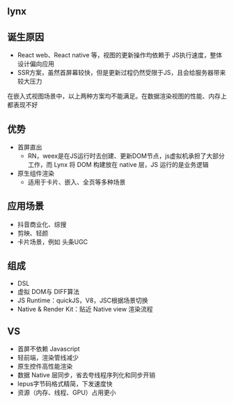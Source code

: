 ## lynx

## 诞生原因

* React web、React native 等，视图的更新操作均依赖于 JS执行速度，整体设计偏向应用
* SSR方案，虽然首屏幕较快，但是更新过程仍然受限于JS，且会给服务器带来较大压力

在嵌入式视图场景中，以上两种方案均不能满足。在数据渲染视图的性能、内存上都表现不好

## 优势

* 首屏直出
  * RN，weex是在JS运行时去创建、更新DOM节点，js虚拟机承担了大部分工作，而 Lynx 将 DOM 构建放在 native 层，JS 运行的是业务逻辑
* 原生组件渲染
  * 适用于卡片、嵌入、全页等多种场景

## 应用场景

* 抖音商业化、综搜
* 剪映、轻颜
* 卡片场景，例如 头条UGC

## 组成

* DSL
* 虚拟 DOM与 DIFF算法
* JS Runtime：quickJS，V8，JSC根据场景切换
* Native & Render Kit：贴近 Native view 渲染流程

## VS

* 首屏不依赖 Javascript
* 轻前端，渲染管线减少
* 原生控件高性能渲染
* 数据 Native 层同步，省去夸线程序列化和同步开销
* lepus字节码格式精简，下发速度快
* 资源（内存、线程、GPU）占用更小
